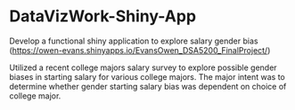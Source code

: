 # DataVizWork-Shiny-App
Develop a functional shiny application to explore salary gender bias  (https://owen-evans.shinyapps.io/EvansOwen_DSA5200_FinalProject/)

Utilized a recent college majors salary survey to explore possible gender biases in starting salary for various college majors.    The major intent was to determine whether gender starting salary bias was dependent on choice of college major.  

